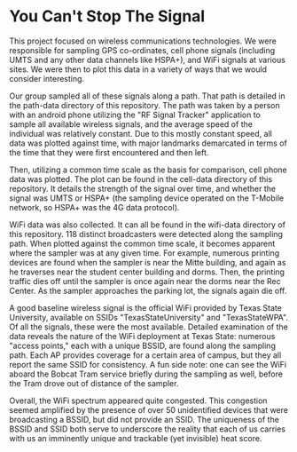 You Can't Stop The Signal
=========================

This project focused on wireless communications technologies. We were
responsible for sampling GPS co-ordinates, cell phone signals (including UMTS
and any other data channels like HSPA+), and WiFi signals at various sites. We
were then to plot this data in a variety of ways that we would consider
interesting.

Our group sampled all of these signals along a path. That path is detailed in
the path-data directory of this repository. The path was taken by a person with
an android phone utilizing the "RF Signal Tracker" application to sample all
available wireless signals, and the average speed of the individual was
relatively constant. Due to this mostly constant speed, all data was plotted
against time, with major landmarks demarcated in terms of the time that they
were first encountered and then left.

Then, utilizing a common time scale as the basis for comparison, cell phone
data was plotted. The plot can be found in the cell-data directory of this
repository. It details the strength of the signal over time, and whether the
signal was UMTS or HSPA+ (the sampling device operated on the T-Mobile network,
so HSPA+ was the 4G data protocol).

WiFi data was also collected. It can all be found in the wifi-data directory of
this repository. 118 distinct broadcasters were detected along the sampling
path. When plotted against the common time scale, it becomes apparent where the
sampler was at any given time. For example, numerous printing devices are found
when the sampler is near the Mitte building, and again as he traverses near the
student center building and dorms. Then, the printing traffic dies off until
the sampler is once again near the dorms near the Rec Center. As the sampler 
approaches the parking lot, the signals again die off.

A good baseline wireless signal is the official WiFi provided by Texas State 
University, available on SSIDs "TexasStateUniversity" and "TexasStateWPA". Of
all the signals, these were the most available. Detailed examination of the
data reveals the nature of the WiFi deployment at Texas State: numerous "access
points," each with a unique BSSID, are found along the sampling path. Each AP
provides coverage for a certain area of campus, but they all report the same
SSID for consistency. A fun side note: one can see the WiFi aboard the Bobcat
Tram service briefly during the sampling as well, before the Tram drove out of
distance of the sampler.

Overall, the WiFi spectrum appeared quite congested. This congestion seemed
amplified by the presence of over 50 unidentified devices that were
broadcasting a BSSID, but did not provide an SSID. The uniqueness of the BSSID
and SSID both serve to underscore the reality that each of us carries with us
an imminently unique and trackable (yet invisible) heat score.
